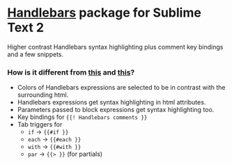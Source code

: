 # [Handlebars](http://handlebarsjs.com) package for Sublime Text 2

Higher contrast Handlebars syntax highlighting plus comment key bindings and a few snippets.

### How is it different from [this](https://github.com/drnic/Handlebars.tmbundle) and [this](https://github.com/MarkBorcherding/Handlebars.tmbundle)?

- Colors of Handlebars expressions are selected to be in contrast with the surrounding html.
- Handlebars expressions get syntax highlighting in html attributes.
- Parameters passed to block expressions get syntax highlighting too.
- Key bindings for `{{! Handlebars comments }}`
- Tab triggers for
  - `if` -> `{{#if }}`
  - `each` -> `{{#each }}`
  - `with` -> `{{#with }}`
  - `par` -> `{{> }}` (for partials)